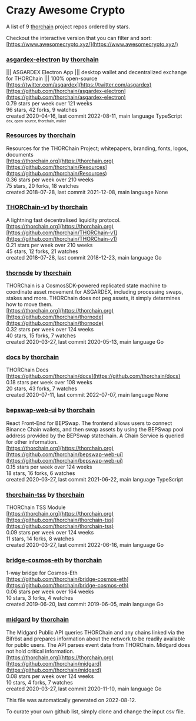 # Crazy Awesome Crypto
A list of 9 [thorchain](https://github.com/thorchain) project repos ordered by stars.  

Checkout the interactive version that you can filter and sort: 
[https://www.awesomecrypto.xyz/](https://www.awesomecrypto.xyz/)  


### [asgardex-electron](https://github.com/thorchain/asgardex-electron) by [thorchain](https://github.com/thorchain)  
||| ASGARDEX Electron App ||| desktop wallet and decentralized exchange for THORChain ||| 100% open-source  
[https://twitter.com/asgardex](https://twitter.com/asgardex)  
[https://github.com/thorchain/asgardex-electron](https://github.com/thorchain/asgardex-electron)  
0.79 stars per week over 121 weeks  
96 stars, 42 forks, 9 watches  
created 2020-04-16, last commit 2022-08-11, main language TypeScript  
<sub><sup>dex, open-source, thorchain, wallet</sup></sub>


### [Resources](https://github.com/thorchain/Resources) by [thorchain](https://github.com/thorchain)  
Resources for the THORChain Project; whitepapers, branding, fonts, logos, documents  
[https://thorchain.org](https://thorchain.org)  
[https://github.com/thorchain/Resources](https://github.com/thorchain/Resources)  
0.36 stars per week over 210 weeks  
75 stars, 20 forks, 18 watches  
created 2018-07-28, last commit 2021-12-08, main language None  


### [THORChain-v1](https://github.com/thorchain/THORChain-v1) by [thorchain](https://github.com/thorchain)  
A lightning fast decentralised liquidity protocol.  
[https://thorchain.org](https://thorchain.org)  
[https://github.com/thorchain/THORChain-v1](https://github.com/thorchain/THORChain-v1)  
0.21 stars per week over 210 weeks  
45 stars, 12 forks, 21 watches  
created 2018-07-28, last commit 2018-12-23, main language Go  


### [thornode](https://github.com/thorchain/thornode) by [thorchain](https://github.com/thorchain)  
THORChain is a CosmosSDK-powered replicated state machine to coordinate asset movement for ASGARDEX, including processing swaps, stakes and more. THORChain does not peg assets, it simply determines how to move them.  
[https://thorchain.org](https://thorchain.org)  
[https://github.com/thorchain/thornode](https://github.com/thorchain/thornode)  
0.32 stars per week over 124 weeks  
40 stars, 15 forks, 7 watches  
created 2020-03-27, last commit 2020-05-13, main language Go  


### [docs](https://github.com/thorchain/docs) by [thorchain](https://github.com/thorchain)  
THORChain Docs  
[https://github.com/thorchain/docs](https://github.com/thorchain/docs)  
0.18 stars per week over 108 weeks  
20 stars, 43 forks, 7 watches  
created 2020-07-11, last commit 2022-07-07, main language None  


### [bepswap-web-ui](https://github.com/thorchain/bepswap-web-ui) by [thorchain](https://github.com/thorchain)  
React Front-End for BEPSwap. The frontend allows users to connect Binance Chain wallets, and then swap assets by using the BEPSwap pool address provided by the BEPSwap statechain. A Chain Service is queried for other information.  
[https://thorchain.org](https://thorchain.org)  
[https://github.com/thorchain/bepswap-web-ui](https://github.com/thorchain/bepswap-web-ui)  
0.15 stars per week over 124 weeks  
18 stars, 16 forks, 6 watches  
created 2020-03-27, last commit 2021-06-22, main language TypeScript  


### [thorchain-tss](https://github.com/thorchain/thorchain-tss) by [thorchain](https://github.com/thorchain)  
THORChain TSS Module  
[https://thorchain.org](https://thorchain.org)  
[https://github.com/thorchain/thorchain-tss](https://github.com/thorchain/thorchain-tss)  
0.09 stars per week over 124 weeks  
11 stars, 14 forks, 8 watches  
created 2020-03-27, last commit 2022-06-16, main language Go  


### [bridge-cosmos-eth](https://github.com/thorchain/bridge-cosmos-eth) by [thorchain](https://github.com/thorchain)  
1-way bridge for Cosmos-Eth  
[https://github.com/thorchain/bridge-cosmos-eth](https://github.com/thorchain/bridge-cosmos-eth)  
0.06 stars per week over 164 weeks  
10 stars, 3 forks, 4 watches  
created 2019-06-20, last commit 2019-06-05, main language Go  


### [midgard](https://github.com/thorchain/midgard) by [thorchain](https://github.com/thorchain)  
The Midgard Public API queries THORChain and any chains linked via the Bifröst and prepares information about the network to be readily available for public users. The API parses event data from THORChain. Midgard does not hold critical information.  
[https://thorchain.org](https://thorchain.org)  
[https://github.com/thorchain/midgard](https://github.com/thorchain/midgard)  
0.08 stars per week over 124 weeks  
10 stars, 4 forks, 7 watches  
created 2020-03-27, last commit 2020-11-10, main language Go  


This file was automatically generated on 2022-08-12.  

To curate your own github list, simply clone and change the input csv file.  